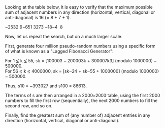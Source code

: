   <p>Looking at the table below, it is easy to verify that the maximum possible sum of adjacent numbers in any direction (horizontal, vertical, diagonal or anti-diagonal) is 16 (= 8 + 7 + 1).</p>      <img src='images/symbol_minus.gif' width='9' height='3' alt='&minus;' border='0' style='vertical-align:middle;' />2532  9<img src='images/symbol_minus.gif' width='9' height='3' alt='&minus;' border='0' style='vertical-align:middle;' />651  3273  <img src='images/symbol_minus.gif' width='9' height='3' alt='&minus;' border='0' style='vertical-align:middle;' />18<img src='images/symbol_minus.gif' width='9' height='3' alt='&minus;' border='0' style='vertical-align:middle;' />4&nbsp; 8      <p>Now, let us repeat the search, but on a much larger scale:</p>    <p>First, generate four million pseudo-random numbers using a specific form of what is known as a "Lagged Fibonacci Generator":</p>    <p>For 1 <img src='images/symbol_le.gif' width='10' height='12' alt='&le;' border='0' style='vertical-align:middle;' /> k <img src='images/symbol_le.gif' width='10' height='12' alt='&le;' border='0' style='vertical-align:middle;' /> 55, sk = [100003 <img src='images/symbol_minus.gif' width='9' height='3' alt='&minus;' border='0' style='vertical-align:middle;' /> 200003k + 300007k3] (modulo 1000000) <img src='images/symbol_minus.gif' width='9' height='3' alt='&minus;' border='0' style='vertical-align:middle;' /> 500000.<br />  For 56 <img src='images/symbol_le.gif' width='10' height='12' alt='&le;' border='0' style='vertical-align:middle;' /> k <img src='images/symbol_le.gif' width='10' height='12' alt='&le;' border='0' style='vertical-align:middle;' /> 4000000, sk = [sk<img src='images/symbol_minus.gif' width='9' height='3' alt='&minus;' border='0' style='vertical-align:middle;' />24 + sk<img src='images/symbol_minus.gif' width='9' height='3' alt='&minus;' border='0' style='vertical-align:middle;' />55 + 1000000] (modulo 1000000) <img src='images/symbol_minus.gif' width='9' height='3' alt='&minus;' border='0' style='vertical-align:middle;' /> 500000.</p>    <p>Thus, s10 = <img src='images/symbol_minus.gif' width='9' height='3' alt='&minus;' border='0' style='vertical-align:middle;' />393027 and s100 = 86613.</p>    <p>The terms of s are then arranged in a 2000<img src='images/symbol_times.gif' width='9' height='9' alt='&times;' border='0' style='vertical-align:middle;' />2000 table, using the first 2000 numbers to fill the first row (sequentially), the next 2000 numbers to fill the second row, and so on.</p>    <p>Finally, find the greatest sum of (any number of) adjacent entries in any direction (horizontal, vertical, diagonal or anti-diagonal).</p>  
